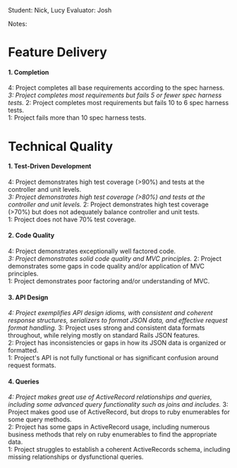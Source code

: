 Student: Nick, Lucy
Evaluator: Josh

Notes:

# Feature Delivery

#### 1. Completion

4: Project completes all base requirements according to the spec harness.  
*3: Project completes most requirements but fails 5 or fewer spec harness tests.*
2: Project completes most requirements but fails 10 to 6 spec harness tests.  
1: Project fails more than 10 spec harness tests.  

# Technical Quality

#### 1. Test-Driven Development

4: Project demonstrates high test coverage (>90%) and tests at the controller and unit levels.  
*3: Project demonstrates high test coverage (>80%) and tests at the controller and unit levels.*
2: Project demonstrates high test coverage (>70%) but does not adequately balance controller and unit tests.  
1: Project does not have 70% test coverage.  

#### 2. Code Quality

4: Project demonstrates exceptionally well factored code.  
*3: Project demonstrates solid code quality and MVC principles.*
2: Project demonstrates some gaps in code quality and/or application of MVC principles.  
1: Project demonstrates poor factoring and/or understanding of MVC.  

#### 3. API Design

*4: Project exemplifies API design idioms, with consistent and coherent response structures, serializers to format JSON data, and effective request format handling.*
3: Project uses strong and consistent data formats throughout, while relying mostly on standard Rails JSON features.  
2: Project has inconsistencies or gaps in how its JSON data is organized or formatted.  
1: Project's API is not fully functional or has significant confusion around request formats.  

#### 4. Queries

*4: Project makes great use of ActiveRecord relationships and queries, including some advanced query functionality such as joins and includes.*
3: Project makes good use of ActiveRecord, but drops to ruby enumerables for some query methods.  
2: Project has some gaps in ActiveRecord usage, including numerous business methods that rely on ruby enumerables to find the appropriate data.  
1: Project struggles to establish a coherent ActiveRecords schema, including missing relationships or dysfunctional queries.  
